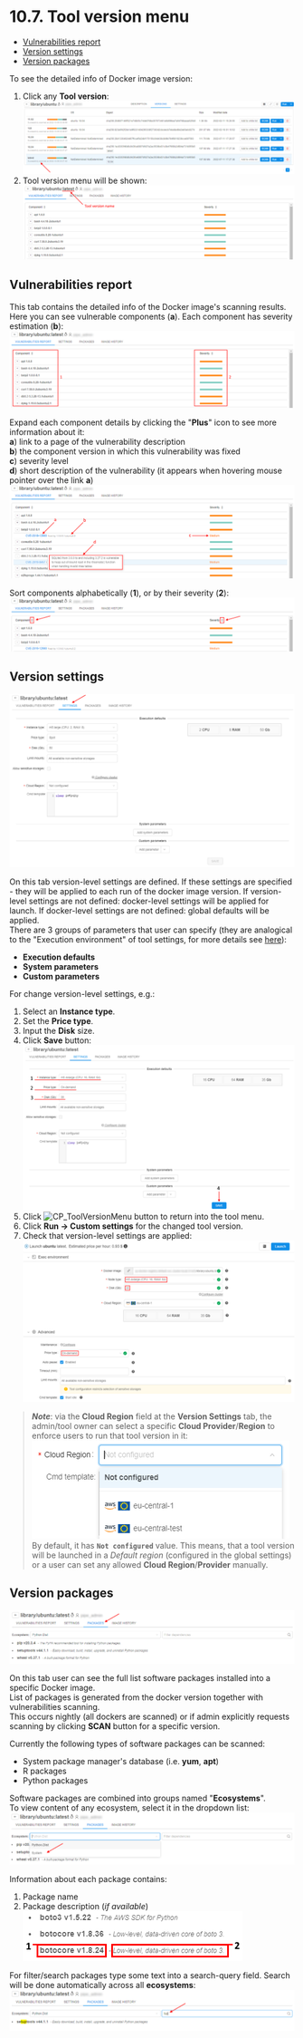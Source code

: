 # 10.7. Tool version menu

- [Vulnerabilities report](#vulnerabilities-report)
- [Version settings](#version-settings)
- [Version packages](#version-packages)

To see the detailed info of Docker image version:

1. Click any **Tool version**:  
    ![CP_ToolVersionMenu](attachments/ToolVersionMenu_01.png)
2. Tool version menu will be shown:  
    ![CP_ToolVersionMenu](attachments/ToolVersionMenu_02.png)

## Vulnerabilities report

This tab contains the detailed info of the Docker image's scanning results.  
Here you can see vulnerable components (**a**). Each component has severity estimation (**b**):  
![CP_ManageTools](attachments/ToolVersionMenu_03.png)

Expand each component details by clicking the "**Plus**" icon to see more information about it:  
**a**) link to a page of the vulnerability description  
**b**) the component version in which this vulnerability was fixed  
**c**) severity level  
**d**) short description of the vulnerability (it appears when hovering mouse pointer over the link **a**)  
![CP_ManageTools](attachments/ToolVersionMenu_04.png)

Sort components alphabetically (**1**), or by their severity (**2**):  
![CP_ManageTools](attachments/ToolVersionMenu_05.png)

## Version settings

![CP_ToolVersionMenu](attachments/ToolVersionMenu_06.png)

On this tab version-level settings are defined. If these settings are specified - they will be applied to each run of the docker image version. If version-level settings are not defined: docker-level settings will be applied for launch. If docker-level settings are not defined: global defaults will be applied.  
There are 3 groups of parameters that user can specify (they are analogical to the "Execution environment" of tool settings, for more details see [here](10._Manage_Tools.md#settings-tab)):

- **Execution defaults**
- **System parameters**
- **Custom parameters**

For change version-level settings, e.g.:

1. Select an **Instance type**.
2. Set the **Price type**.
3. Input the **Disk** size.
4. Click **Save** button:  
    ![CP_ToolVersionMenu](attachments/ToolVersionMenu_07.png)
5. Click ![CP_ToolVersionMenu](attachments/ToolVersionMenu_08.png) button to return into the tool menu.
6. Click **Run → Custom settings** for the changed tool version.
7. Check that version-level settings are applied:  
    ![CP_ToolVersionMenu](attachments/ToolVersionMenu_09.png)

> **_Note_**: via the **Cloud Region** field at the **Version Settings** tab, the admin/tool owner can select a specific **Cloud Provider**/**Region** to enforce users to run that tool version in it:  
> ![CP_ToolVersionMenu](attachments/ToolVersionMenu_14.png)  
> By default, it has **`Not configured`** value. This means, that a tool version will be launched in a _Default region_ (configured in the global settings) or a user can set any allowed **Cloud Region**/**Provider** manually.

## Version packages

![CP_ToolVersionMenu](attachments/ToolVersionMenu_10.png)

On this tab user can see the full list software packages installed into a specific Docker image.  
List of packages is generated from the docker version together with vulnerabilities scanning.  
This occurs nightly (all dockers are scanned) or if admin explicitly requests scanning by clicking **SCAN** button for a specific version.

Currently the following types of software packages can be scanned:

- System package manager's database (i.e. **yum**, **apt**)
- R packages
- Python packages

Software packages are combined into groups named "**Ecosystems**".  
To view content of any ecosystem, select it in the dropdown list:  
![CP_ToolVersionMenu](attachments/ToolVersionMenu_11.png)

Information about each package contains:

1. Package name
2. Package description (*if available*)  
    ![CP_ToolVersionMenu](attachments/ToolVersionMenu_12.png)

For filter/search packages type some text into a search-query field. Search will be done automatically across all **ecosystems**:  
    ![CP_ToolVersionMenu](attachments/ToolVersionMenu_13.png)
